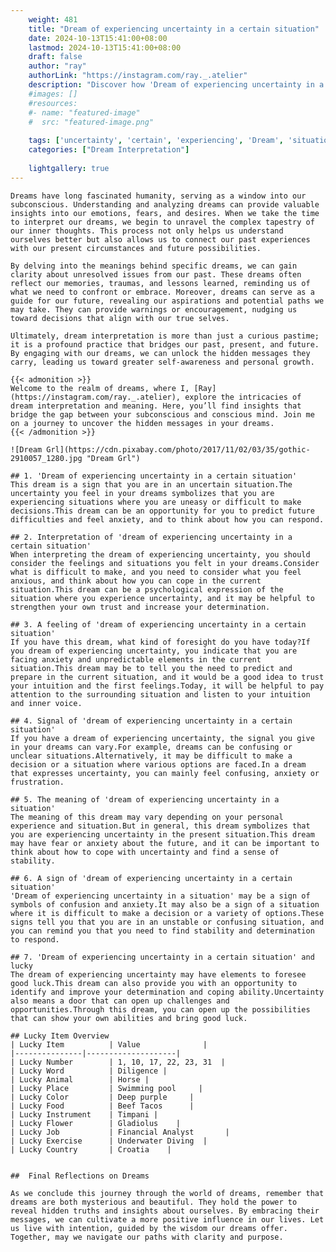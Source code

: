 ```yaml
---
    weight: 481
    title: "Dream of experiencing uncertainty in a certain situation"  # Assuming 'title' column exists
    date: 2024-10-13T15:41:00+08:00
    lastmod: 2024-10-13T15:41:00+08:00
    draft: false
    author: "ray"
    authorLink: "https://instagram.com/ray._.atelier"
    description: "Discover how 'Dream of experiencing uncertainty in a certain situation' can interpret your future and uncover its significant meanings in your life."
    #images: []
    #resources:
    #- name: "featured-image"
    #  src: "featured-image.png"
    
    tags: ['uncertainty', 'certain', 'experiencing', 'Dream', 'situation', 'a', 'in', 'of']
    categories: ["Dream Interpretation"]
    
    lightgallery: true
---
```

    
    Dreams have long fascinated humanity, serving as a window into our subconscious. Understanding and analyzing dreams can provide valuable insights into our emotions, fears, and desires. When we take the time to interpret our dreams, we begin to unravel the complex tapestry of our inner thoughts. This process not only helps us understand ourselves better but also allows us to connect our past experiences with our present circumstances and future possibilities.
    
    By delving into the meanings behind specific dreams, we can gain clarity about unresolved issues from our past. These dreams often reflect our memories, traumas, and lessons learned, reminding us of what we need to confront or embrace. Moreover, dreams can serve as a guide for our future, revealing our aspirations and potential paths we may take. They can provide warnings or encouragement, nudging us toward decisions that align with our true selves.
    
    Ultimately, dream interpretation is more than just a curious pastime; it is a profound practice that bridges our past, present, and future. By engaging with our dreams, we can unlock the hidden messages they carry, leading us toward greater self-awareness and personal growth.
    
    {{< admonition >}}
    Welcome to the realm of dreams, where I, [Ray](https://instagram.com/ray._.atelier), explore the intricacies of dream interpretation and meaning. Here, you’ll find insights that bridge the gap between your subconscious and conscious mind. Join me on a journey to uncover the hidden messages in your dreams.
    {{< /admonition >}}
    
    ![Dream Grl](https://cdn.pixabay.com/photo/2017/11/02/03/35/gothic-2910057_1280.jpg "Dream Grl")
    
    ## 1. 'Dream of experiencing uncertainty in a certain situation'
    This dream is a sign that you are in an uncertain situation.The uncertainty you feel in your dreams symbolizes that you are experiencing situations where you are uneasy or difficult to make decisions.This dream can be an opportunity for you to predict future difficulties and feel anxiety, and to think about how you can respond.
    
    ## 2. Interpretation of 'dream of experiencing uncertainty in a certain situation'
    When interpreting the dream of experiencing uncertainty, you should consider the feelings and situations you felt in your dreams.Consider what is difficult to make, and you need to consider what you feel anxious, and think about how you can cope in the current situation.This dream can be a psychological expression of the situation where you experience uncertainty, and it may be helpful to strengthen your own trust and increase your determination.
    
    ## 3. A feeling of 'dream of experiencing uncertainty in a certain situation'
    If you have this dream, what kind of foresight do you have today?If you dream of experiencing uncertainty, you indicate that you are facing anxiety and unpredictable elements in the current situation.This dream may be to tell you the need to predict and prepare in the current situation, and it would be a good idea to trust your intuition and the first feelings.Today, it will be helpful to pay attention to the surrounding situation and listen to your intuition and inner voice.
    
    ## 4. Signal of 'dream of experiencing uncertainty in a certain situation'
    If you have a dream of experiencing uncertainty, the signal you give in your dreams can vary.For example, dreams can be confusing or unclear situations.Alternatively, it may be difficult to make a decision or a situation where various options are faced.In a dream that expresses uncertainty, you can mainly feel confusing, anxiety or frustration.
    
    ## 5. The meaning of 'dream of experiencing uncertainty in a situation'
    The meaning of this dream may vary depending on your personal experience and situation.But in general, this dream symbolizes that you are experiencing uncertainty in the present situation.This dream may have fear or anxiety about the future, and it can be important to think about how to cope with uncertainty and find a sense of stability.
    
    ## 6. A sign of 'dream of experiencing uncertainty in a certain situation'
    'Dream of experiencing uncertainty in a situation' may be a sign of symbols of confusion and anxiety.It may also be a sign of a situation where it is difficult to make a decision or a variety of options.These signs tell you that you are in an unstable or confusing situation, and you can remind you that you need to find stability and determination to respond.
    
    ## 7. 'Dream of experiencing uncertainty in a certain situation' and lucky
    The dream of experiencing uncertainty may have elements to foresee good luck.This dream can also provide you with an opportunity to identify and improve your determination and coping ability.Uncertainty also means a door that can open up challenges and opportunities.Through this dream, you can open up the possibilities that can show your own abilities and bring good luck.
    
    ## Lucky Item Overview
    | Lucky Item          | Value              |
    |---------------|--------------------|
    | Lucky Number        | 1, 10, 17, 22, 23, 31  |
    | Lucky Word          | Diligence |
    | Lucky Animal        | Horse |
    | Lucky Place         | Swimming pool     |
    | Lucky Color         | Deep purple     |
    | Lucky Food          | Beef Tacos      |
    | Lucky Instrument    | Timpani |
    | Lucky Flower        | Gladiolus    |
    | Lucky Job           | Financial Analyst       |
    | Lucky Exercise      | Underwater Diving  |
    | Lucky Country       | Croatia    |
    
    
    ##  Final Reflections on Dreams
    
    As we conclude this journey through the world of dreams, remember that dreams are both mysterious and beautiful. They hold the power to reveal hidden truths and insights about ourselves. By embracing their messages, we can cultivate a more positive influence in our lives. Let us live with intention, guided by the wisdom our dreams offer. Together, may we navigate our paths with clarity and purpose.
    